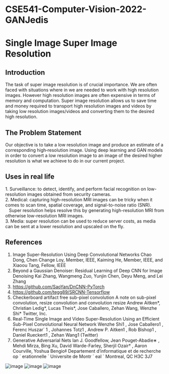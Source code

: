 # CSE541-Computer-Vision-2022-GANJedis


<h1>Single Image Super Image Resolution</h1>


<h2>Introduction</h2>
The task of super image resolution is of crucial importance. We are often faced with situations where in we are needed to work with high resolution images. However high resolution images are often expensive in terms of memory and computation. Super image resolution allows us to save time and money required to transport high resolution images and videos by taking low resolution images/videos and converting them to the desired high resolution.


<h2>The Problem Statement</h2>
Our objective is to take a low resolution image and produce an estimate of a corresponding high‑resolution image.  Using deep learning and GAN models in order to convert a low resolution image to an image of the desired higher resolution is what we achieve to do in our current project. 


<h2>Uses in real life</h2>
1. Surveillance: to detect, identify, and perform facial recognition on low-resolution images obtained from security cameras. <br>
2. Medical: capturing high-resolution MRI images can be tricky when it comes to scan time, spatial coverage, and signal-to-noise ratio (SNR). &nbsp&nbsp&nbspSuper resolution helps resolve this by generating high-resolution MRI from otherwise low-resolution MRI images. <br>
3. Media: super resolution can be used to reduce server costs, as media can be sent at a lower resolution and upscaled on the fly.



<h2>References</h2>

1. Image Super-Resolution Using Deep Convolutional Networks Chao Dong, Chen Change Loy, Member, IEEE, Kaiming He, Member, IEEE, and Xiaoou Tang, Fellow, IEEE 
2. Beyond a Gaussian Denoiser: Residual Learning of Deep CNN for Image Denoising Kai Zhang, Wangmeng Zuo, Yunjin Chen, Deyu Meng, and Lei Zhang 
3. https://github.com/SaoYan/DnCNN-PyTorch 
4. https://github.com/tegg89/SRCNN-Tensorflow
5. Checkerboard artifact free sub-pixel convolution A note on sub-pixel convolution, resize convolution and convolution resize Andrew Aitken*, Christian Ledig*, Lucas Theis*, Jose Caballero, Zehan Wang, Wenzhe Shi* Twitter, Inc. 
6. Real-Time Single Image and Video Super-Resolution Using an Efficient Sub-Pixel Convolutional Neural Network Wenzhe Shi1 , Jose Caballero1 , Ferenc Huszar´ 1 , Johannes Totz1 , Andrew P. Aitken1 , Rob Bishop1 , Daniel Rueckert1 , Zehan Wang1 (Twitter)
7. Generative Adversarial Nets Ian J. Goodfellow, Jean Pouget-Abadie∗ , Mehdi Mirza, Bing Xu, David Warde-Farley, Sherjil Ozair† , Aaron Courville, Yoshua Bengio‡ Departement d’informatique et de recherche op ´ erationnelle ´ Universite de Montr ´ eal ´ Montreal, QC H3C 3J7 

![image](https://user-images.githubusercontent.com/88042019/164972456-a66a6030-343d-4b51-9101-916ca96e408a.png)
![image](https://user-images.githubusercontent.com/88042019/164972464-4a539aa4-ae37-4f14-9342-d90049eb38b0.png)
![image](https://user-images.githubusercontent.com/88042019/164972476-db66ca7d-65be-417a-aa6e-3b0412e51903.png)

